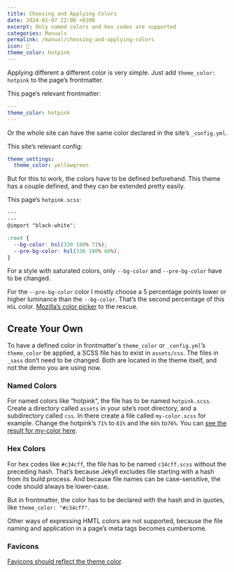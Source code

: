 ```yaml
---
title: Choosing and Applying Colors
date: 2024-01-07 22:00 +0100
excerpt: Only named colors and hex codes are supported
categories: Manuals
permalink: /manual/choosing-and-applying-colors
icon: 🎨
theme_color: hotpink
---
```

Applying different a different color is very simple. Just add `theme_color: hotpink` to the page’s frontmatter.

This page’s relevant frontmatter:

```yaml
---
theme_color: hotpink
---
```

Or the whole site can have the same color declared in the site’s `_config.yml`.

This site’s relevant config:

```yaml
theme_settings:
  theme_color: yellowgreen
```

But for this to work, the colors have to be defined beforehand. This theme has a couple defined, and they can be extended pretty easily.

This page’s `hotpink.scss`:

```scss
---
---
@import "black-white";

:root {
  --bg-color: hsl(330 100% 71%);
  --pre-bg-color: hsl(330 100% 66%);
}
```

For a style with saturated colors, only `--bg-color` and `--pre-bg-color` have to be changed.

For the `--pre-bg-color` color I mostly choose a 5 percentage points lower or higher luminance than the `--bg-color`. That’s the second percentage of this `HSL` color. [Mozilla’s color picker](https://developer.mozilla.org/en-US/docs/Web/CSS/CSS_Colors/Color_picker_tool) to the rescue.

## Create Your Own

To have a defined color in frontmatter's `theme_color` or `_config.yml`’s `theme_color` be applied, a SCSS file has to exist in `assets/css`. The files in `_sass` don’t need to be changed. Both are located in the theme itself, and not the demo you are using now.

### Named Colors

For named colors like “hotpink“, the file has to be named `hotpink.scss`. Create a directory called `assets` in your site’s root directory, and a subdirectory called `css`. In there create a file called `my-color.scss` for example. Change the hotpink’s `71%` to `81%` and the `66%` to`76%`. You can [see the result for my-color here](/my-color).

### Hex Colors

For hex codes like `#c34cff`, the file has to be named `c34cff.scss` without the preceding hash. That’s because Jekyll excludes file starting with a hash from its build process. And because file names can be case-sensitive, the code should always be lower-case.

But in frontmatter, the color has to be declared with the hash and in quotes, like `theme_color: "#c34cff"`.

Other ways of expressing HMTL colors are not supported, because the file naming and application in a page’s meta tags becomes cumbersome.

### Favicons

[Favicons should reflect the theme color](/feature/theme-colored-favicons).
